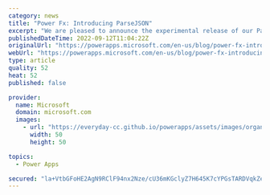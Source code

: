 ```yaml
---
category: news
title: "Power Fx: Introducing ParseJSON"
excerpt: "We are pleased to announce the experimental release of our ParseJSON function, which can parse JSON strings into Power Fx objects and types."
publishedDateTime: 2022-09-12T11:04:22Z
originalUrl: "https://powerapps.microsoft.com/en-us/blog/power-fx-introducing-parsejson/"
webUrl: "https://powerapps.microsoft.com/en-us/blog/power-fx-introducing-parsejson/"
type: article
quality: 52
heat: 52
published: false

provider:
  name: Microsoft
  domain: microsoft.com
  images:
    - url: "https://everyday-cc.github.io/powerapps/assets/images/organizations/microsoft.com-50x50.jpg"
      width: 50
      height: 50

topics:
  - Power Apps

secured: "la+VtbGFoHE2AgN9RClF94nx2Nze/cU36mKGclyZ7H645K7cYPGsTARDVqkZeEFDG8DLVrt9bu2DWexAthCrJY6rX+G2pDRoBrDP+8+x3KKy/p6nkFcKjUa5ZCO1FIPfZw7Tvgleo1NxvWewwX14bNYS3xHPjPgIOuF+8VPInshK1C+Qcb6rNypN4UzoyHx1umwrggZwC4nkiUpaY3Kqw4TMkwtN3wRGWHAHqPyG2PMksjMj8kb9KLPSx8aXw9nrYMLBYmQ6a/8v+QuUtQUjv6wNftPMryk+w0C9+kssDtq8Qj4/KS92ItquFxiNqDg0K6gZnz8g+8gwyO0ATGFt8FL3+7LMbLfVAoB/o5RDnng=;wKSWDxfBb/pabxTRcqMfpw=="
---
```


